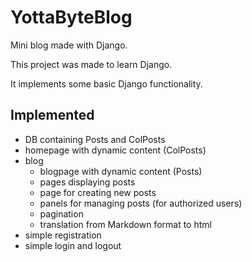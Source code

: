 # YottaByteBlog

Mini blog made with Django.

This project was made to learn Django.

It implements some basic Django functionality.

## Implemented

- DB containing Posts and ColPosts
- homepage with dynamic content (ColPosts)
- blog
  - blogpage with dynamic content (Posts)
  - pages displaying posts
  - page for creating new posts
  - panels for managing posts (for authorized users)
  - pagination
  - translation from Markdown format to html
- simple registration
- simple login and logout
